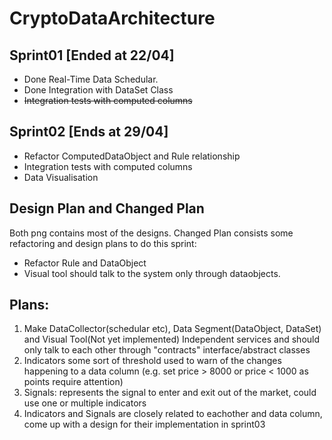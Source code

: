 # CryptoDataArchitecture

## Sprint01 [Ended at 22/04]
- Done Real-Time Data Schedular.
- Done Integration with DataSet Class
- ~~Integration tests with computed columns~~
## Sprint02 [Ends at 29/04]
- Refactor ComputedDataObject and Rule relationship
- Integration tests with computed columns
- Data Visualisation

## Design Plan and Changed Plan
Both png contains most of the designs.
Changed Plan consists some refactoring and design plans to do this sprint:
- Refactor Rule and DataObject
- Visual tool should talk to the system only through dataobjects.

## Plans:
1. Make DataCollector(schedular etc), Data Segment(DataObject, DataSet) and Visual Tool(Not yet implemented) Independent services and should only talk to each other through "contracts" interface/abstract classes
2. Indicators some sort of threshold used to warn of the changes happening to a data column (e.g. set price > 8000 or price < 1000 as points require attention)
3. Signals: represents the signal to enter and exit out of the market, could use one or multiple indicators
4. Indicators and Signals are closely related to eachother and data column, come up with a design for their implementation in sprint03
